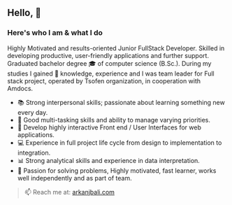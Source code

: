 ## Hello, 👋
### Here's who I am & what I do
Highly Motivated and results-oriented Junior FullStack Developer. Skilled in developing productive, user-friendly applications and further support.
Graduated bachelor degree :mortar_board: of computer science (B.Sc.). 
During my studies I gained 🌱 knowledge, experience and I was team leader for Full stack project, operated by Tsofen organization, in cooperation with Amdocs.
  - :books: Strong interpersonal skills; passionate about learning something new every day.
  - :memo: Good multi-tasking skills and ability to manage varying priorities.
  - :iphone: Develop highly interactive Front end / User Interfaces for web applications.
  - :computer: Experience in full project life cycle from design to implementation to integration.
  - :bar_chart: Strong analytical skills and experience in data interpretation.
  - :couple: Passion for solving problems, Highly motivated, fast learner, works well independently and as part of team.
  
  > 📫 Reach me at: [arkanjbali.com](https://arkanjbali.herokuapp.com)
